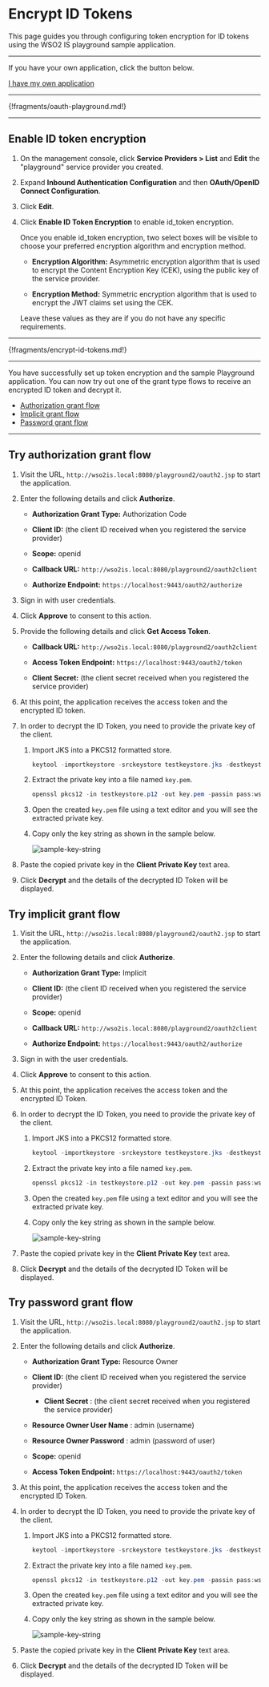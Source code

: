 # Encrypt ID Tokens

This page guides you through configuring token encryption for ID tokens using the WSO2 IS playground sample application. 

----

If you have your own application, click the button below.

<a class="samplebtn_a" href="../../guides/login/oidc-token-encryption"   rel="nofollow noopener">I have my own application</a>

----

{!fragments/oauth-playground.md!}

----

## Enable ID token encryption

1. On the management console, click **Service Providers > List** and **Edit** the "playground" service provider you created. 

2. Expand **Inbound Authentication Configuration** and then **OAuth/OpenID Connect Configuration**. 

3. Click **Edit**.

4. Click **Enable ID Token Encryption** to enable id\_token encryption.

    Once you enable id\_token encryption, two select boxes will be
    visible to choose your preferred encryption algorithm and encryption
    method.

    -   **Encryption Algorithm:** Asymmetric encryption algorithm that is used to encrypt the Content Encryption Key (CEK), using the
        public key of the service provider.

    -   **Encryption Method:** Symmetric encryption algorithm that is used to encrypt the JWT claims set using the CEK.

    Leave these values as they are if you do not have any specific requirements.

-----

{!fragments/encrypt-id-tokens.md!}

----

You have successfully set up token encryption and the sample Playground application. You can now try out one of the grant type flows to receive an encrypted ID token and decrypt it.

- [Authorization grant flow](#try-authorization-grant-flow)
- [Implicit grant flow](#try-implicit-grant-flow)
- [Password grant flow](#try-password-grant-flow)

----

## Try authorization grant flow

1.  Visit the URL, `http://wso2is.local:8080/playground2/oauth2.jsp` to start the application.

2.  Enter the following details and click **Authorize**.

    -   **Authorization Grant Type:** Authorization Code

    -   **Client ID:** (the client ID received when you registered the service provider)

    -   **Scope:** openid

    -   **Callback URL:** `http://wso2is.local:8080/playground2/oauth2client`

    -   **Authorize Endpoint:** `https://localhost:9443/oauth2/authorize`

3.  Sign in with user credentials.

4.  Click **Approve** to consent to this action.

5.  Provide the following details and click **Get Access Token**.  

    -   **Callback URL:**  `http://wso2is.local:8080/playground2/oauth2client`

    -   **Access Token Endpoint:** `https://localhost:9443/oauth2/token`

    -   **Client Secret:** (the client secret received when you registered the service provider)  

6.  At this point, the application receives the access token and the encrypted ID token.

7.  In order to decrypt the ID Token, you need to provide the private key of the client.

    1.  Import JKS into a PKCS12 formatted store.

        ``` java
        keytool -importkeystore -srckeystore testkeystore.jks -destkeystore testkeystore.p12 -srcstoretype JKS -deststoretype PKCS12 -srcstorepass wso2carbon -deststorepass wso2carbon -srcalias wso2carbon -destalias wso2carbon -srckeypass wso2carbon -destkeypass wso2carbon
        ```

    2.  Extract the private key into a file named `key.pem`.

        ``` java
        openssl pkcs12 -in testkeystore.p12 -out key.pem -passin pass:wso2carbon -passout pass:wso2carbon -nodes -nocerts
        ```

    3.  Open the created `key.pem` file using a text editor and you will see the extracted private key.

    4.  Copy only the key string as shown in the sample below.

        ![sample-key-string](../../../assets/img/guides/sample-key-string.png)

8.  Paste the copied private key in the **Client Private Key** text area.

9.  Click **Decrypt** and the details of the decrypted ID Token will be displayed.

## Try implicit grant flow

1.  Visit the URL, `http://wso2is.local:8080/playground2/oauth2.jsp` to
    start the application.

2.  Enter the following details and click **Authorize**.

    -   **Authorization Grant Type:** Implicit

    -   **Client ID:** (the client ID received when you registered the service provider)

    -   **Scope:** openid 

    -   **Callback URL:** `http://wso2is.local:8080/playground2/oauth2client`

    -   **Authorize Endpoint:** `https://localhost:9443/oauth2/authorize`

4.  Sign in with the user credentials.  

5.  Click **Approve** to consent to this action.  

6.  At this point, the application receives the access token and the encrypted ID Token. 
 
7.  In order to decrypt the ID Token, you need to provide the private key of the client.

    1.  Import JKS into a PKCS12 formatted store.

        ``` java
        keytool -importkeystore -srckeystore testkeystore.jks -destkeystore testkeystore.p12 -srcstoretype JKS -deststoretype PKCS12 -srcstorepass wso2carbon -deststorepass wso2carbon -srcalias wso2carbon -destalias wso2carbon -srckeypass wso2carbon -destkeypass wso2carbon
        ```

    2.  Extract the private key into a file named `key.pem`.

        ``` java
        openssl pkcs12 -in testkeystore.p12 -out key.pem -passin pass:wso2carbon -passout pass:wso2carbon -nodes -nocerts
        ```

    3.  Open the created `key.pem` file using a text editor and you will see the extracted private key.

    4.  Copy only the key string as shown in the sample below.

        ![sample-key-string](../../../assets/img/guides/sample-key-string.png)

8.  Paste the copied private key in the **Client Private Key** text area.

9.  Click **Decrypt** and the details of the decrypted ID Token will be displayed.


## Try password grant flow 


1. Visit the URL, `http://wso2is.local:8080/playground2/oauth2.jsp` to start the application.

2. Enter the following details and click **Authorize**.

    -   **Authorization Grant Type:** Resource Owner
    
    -   **Client ID:** (the client ID received when you registered the service provider)

        -   **Client Secret** : (the client secret received when you registered the service provider)

    -   **Resource Owner User Name** : admin (username)

    -   **Resource Owner Password** : admin (password of user)

    -   **Scope:** openid 

    -   **Access Token Endpoint:** `https://localhost:9443/oauth2/token`

4.  At this point, the application receives the access token and the encrypted ID Token.  

5.  In order to decrypt the ID Token, you need to provide the private key of the client.
    1.  Import JKS into a PKCS12 formatted store.

        ``` java
        keytool -importkeystore -srckeystore testkeystore.jks -destkeystore testkeystore.p12 -srcstoretype JKS -deststoretype PKCS12 -srcstorepass wso2carbon -deststorepass wso2carbon -srcalias wso2carbon -destalias wso2carbon -srckeypass wso2carbon -destkeypass wso2carbon
        ```

    2.  Extract the private key into a file named `key.pem`.

        ``` java
        openssl pkcs12 -in testkeystore.p12 -out key.pem -passin pass:wso2carbon -passout pass:wso2carbon -nodes -nocerts
        ```

    3.  Open the created `key.pem` file using a text editor and you will see the extracted private key.

    4.  Copy only the key string as shown in the sample below.

        ![sample-key-string](../../../assets/img/guides/sample-key-string.png)


6.  Paste the copied private key in the **Client Private Key** text area.

7.  Click **Decrypt** and the details of the decrypted ID Token will be displayed.



